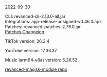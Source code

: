 2022-09-30
  
CLI: revanced-cli-2.13.0-all.jar  
Integrations: app-release-unsigned-v0.46.0.apk  
Patches: revanced-patches-2.76.0.jar  
[Patches Changelog](https://github.com/revanced/revanced-patches/releases/tag/v2.76.0)  

TikTok version: 26.3.4  

YouTube version: 17.36.37  

Music (arm64-v8a) version: 5.26.52  

[revanced-magisk-module repo](https://github.com/j-hc/revanced-magisk-module)
